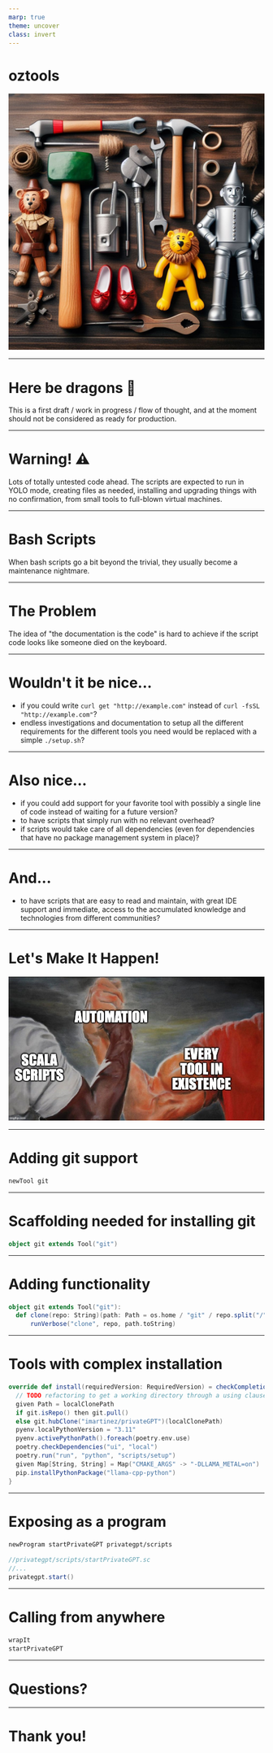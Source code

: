 ```yaml
---
marp: true
theme: uncover
class: invert
---
```


# oztools

![width:500px oztools](https://raw.githubusercontent.com/oswaldo/tools/assets/images/oztools.jpeg)

---

# Here be dragons 🐉

This is a first draft / work in progress / flow of thought, and at the moment should not be considered as ready for production.

---

# Warning! ⚠️

Lots of totally untested code ahead. The scripts are expected to run in YOLO mode, creating files as needed, installing and upgrading things with no confirmation, from small tools to full-blown virtual machines.

---

# Bash Scripts

When bash scripts go a bit beyond the trivial, they usually become a maintenance nightmare.

---

# The Problem

The idea of "the documentation is the code" is hard to achieve if the script code looks like someone died on the keyboard.

---

# Wouldn't it be nice...

- if you could write `curl get "http://example.com"` instead of `curl -fsSL "http://example.com"`?
- endless investigations and documentation to setup all the different requirements for the different tools you need would be replaced with a simple `./setup.sh`?

---

# Also nice...

- if you could add support for your favorite tool with possibly a single line of code instead of waiting for a future version?
- to have scripts that simply run with no relevant overhead?
- if scripts would take care of all dependencies (even for dependencies that have no package management system in place)?

---

# And...

- to have scripts that are easy to read and maintain, with great IDE support and immediate, access to the accumulated knowledge and technologies from different communities?

---

# Let's Make It Happen!

![width:500px scala automation](https://raw.githubusercontent.com/oswaldo/tools/assets/images/scala-automation.jpg)

---

# Adding git support

```bash
newTool git
```

---

# Scaffolding needed for installing git

```scala
object git extends Tool("git")
```

---

# Adding functionality

```scala
object git extends Tool("git"):
  def clone(repo: String)(path: Path = os.home / "git" / repo.split("/").last) =
      runVerbose("clone", repo, path.toString)
```

---

# Tools with complex installation

```scala
override def install(requiredVersion: RequiredVersion) = checkCompletion(completionIndicator) {
  // TODO refactoring to get a working directory through a using clause
  given Path = localClonePath
  if git.isRepo() then git.pull()
  else git.hubClone("imartinez/privateGPT")(localClonePath)
  pyenv.localPythonVersion = "3.11"
  pyenv.activePythonPath().foreach(poetry.env.use)
  poetry.checkDependencies("ui", "local")
  poetry.run("run", "python", "scripts/setup")
  given Map[String, String] = Map("CMAKE_ARGS" -> "-DLLAMA_METAL=on")
  pip.installPythonPackage("llama-cpp-python")
}
```

---

# Exposing as a program

```bash
newProgram startPrivateGPT privategpt/scripts
```

```scala
//privategpt/scripts/startPrivateGPT.sc
//...
privategpt.start()
```

---

# Calling from anywhere

```bash
wrapIt
startPrivateGPT
```

---

# Questions?

---

# Thank you!
